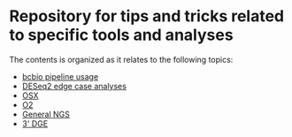 # Repository for tips and tricks related to specific tools and analyses

The contents is organized as it relates to the following topics:

- [bcbio pipeline usage]()
- [DESeq2 edge case analyses]()
- [OSX]()
- [O2]()
- [General NGS]()
- [3' DGE]()
